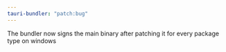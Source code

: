 ```yaml
---
tauri-bundler: "patch:bug"
---
```


The bundler now signs the main binary after patching it for every package type on windows

